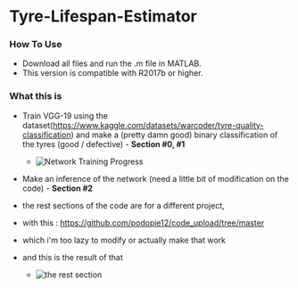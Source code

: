 # Tyre-Lifespan-Estimator
### How To Use
- Download all files and run the .m file in MATLAB.
- This version is compatible with R2017b or higher.


### What this is
- Train VGG-19 using the dataset(https://www.kaggle.com/datasets/warcoder/tyre-quality-classification)
  and make a (pretty damn good) binary classification of the tyres (good / defective) - **Section #0, #1**
  - ![Network Training Progress](https://github.com/50hwan/Tyre-Lifespan-Estimator/assets/23158896/58139f02-6bc4-4d7d-b565-3f996301f18c)

- Make an inference of the network (need a little bit of modification on the code) - **Section #2**
  

- the rest sections of the code are for a different project,
- with this : https://github.com/podopie12/code_upload/tree/master

- which i'm too lazy to modify or actually make that work
- and this is the result of that
  - ![the rest section](https://github.com/50hwan/Tyre-Lifespan-Estimator/assets/23158896/8e9b8244-b4a0-4025-9364-23b0d1ce5d07)

